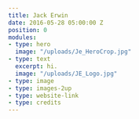 ```yaml
---
title: Jack Erwin
date: 2016-05-28 05:00:00 Z
position: 0
modules:
- type: hero
  image: "/uploads/Je_HeroCrop.jpg"
- type: text
  excerpt: hi.
  image: "/uploads/JE_Logo.jpg"
- type: image
- type: images-2up
- type: website-link
- type: credits
---
```


